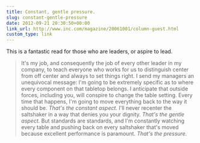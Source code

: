 ```yaml
---
title: Constant, gentle pressure.
slug: constant-gentle-pressure
date: 2012-09-21 20:30:50+00:00
link_url: http://www.inc.com/magazine/20061001/column-guest.html
custom_type: link
---
```


This is a fantastic read for those who are leaders, or aspire to lead.

> It's my job, and consequently the job of every other leader in my company, to teach everyone who works for us to distinguish center from off center and always to set things right. I send my managers an unequivocal message: I'm going to be extremely specific as to where every component on that tabletop belongs. I anticipate that outside forces, including you, will conspire to change the table setting. Every time that happens, I'm going to move everything back to the way it should be. _That's the constant aspect._ I'll never recenter the saltshaker in a way that denies you your dignity. _That's the gentle aspect._ But standards are standards, and I'm constantly watching every table and pushing back on every saltshaker that's moved because excellent performance is paramount. _That's the pressure._
